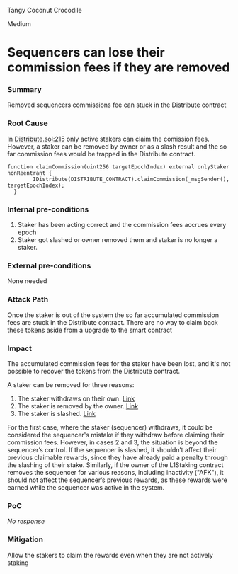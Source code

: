 Tangy Coconut Crocodile

Medium

# Sequencers can lose their commission fees if they are removed

### Summary

Removed sequencers commissions fee can stuck in the Distribute contract

### Root Cause

In [Distribute.sol:215](https://github.com/sherlock-audit/2024-08-morphl2/blob/98e0ec4c5bbd0b28f3d3a9e9159d1184bc45b38d/morph/contracts/contracts/l2/staking/L2Staking.sol#L215-L217) only active stakers can claim the comission fees. However, a staker can be removed by owner or as a slash result and the so far commission fees would be trapped in the Distribute contract.

```solidity
function claimCommission(uint256 targetEpochIndex) external onlyStaker nonReentrant {
        IDistribute(DISTRIBUTE_CONTRACT).claimCommission(_msgSender(), targetEpochIndex);
  }
```

### Internal pre-conditions

1. Staker has been acting correct and the commission fees accrues every epoch
2. Staker got slashed or owner removed them and staker is no longer a staker. 

### External pre-conditions

None needed

### Attack Path

Once the staker is out of the system the so far accumulated commission fees are stuck in the Distribute contract. There are no way to claim back these tokens aside from a upgrade to the smart contract

### Impact

The accumulated commission fees for the staker have been lost, and it's not possible to recover the tokens from the Distribute contract.

A staker can be removed for three reasons:
1. The staker withdraws on their own. [Link](https://github.com/sherlock-audit/2024-08-morphl2/blob/98e0ec4c5bbd0b28f3d3a9e9159d1184bc45b38d/morph/contracts/contracts/l1/staking/L1Staking.sol#L197-L214)
2. The staker is removed by the owner. [Link](https://github.com/sherlock-audit/2024-08-morphl2/blob/98e0ec4c5bbd0b28f3d3a9e9159d1184bc45b38d/morph/contracts/contracts/l1/staking/L1Staking.sol#L178-L194)
3. The staker is slashed. [Link](https://github.com/sherlock-audit/2024-08-morphl2/blob/98e0ec4c5bbd0b28f3d3a9e9159d1184bc45b38d/morph/contracts/contracts/l1/staking/L1Staking.sol#L217-L246)

For the first case, where the staker (sequencer) withdraws, it could be considered the sequencer's mistake if they withdraw before claiming their commission fees. However, in cases 2 and 3, the situation is beyond the sequencer’s control. If the sequencer is slashed, it shouldn’t affect their previous claimable rewards, since they have already paid a penalty through the slashing of their stake. Similarly, if the owner of the L1Staking contract removes the sequencer for various reasons, including inactivity ("AFK"), it should not affect the sequencer’s previous rewards, as these rewards were earned while the sequencer was active in the system.

### PoC

_No response_

### Mitigation

Allow the stakers to claim the rewards even when they are not actively staking